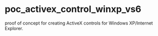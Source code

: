 # poc_activex_control_winxp_vs6
proof of concept for creating ActiveX controls for Windows XP/Internet Explorer.
